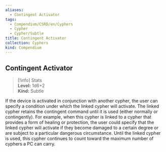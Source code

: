 ```yaml
---
aliases:
  - Contingent Activator
tags:
  - Compendium/CSRD/en/Cyphers
  - Cypher
  - Cypher/Subtle
title: Contingent Activator
collection: Cyphers
kind: Compendium
---
```

## Contingent Activator  
>[!info] Stats  
> **Level:** 1d6+2  
> **Kind:** Subtle
  
If the device is activated in conjunction with another cypher, the user can specify a condition under which the linked cypher will activate. The linked cypher retains the contingent command until it is used (either normally or contingently). For example, when this cypher is linked to a cypher that provides a form of healing or protection, the user could specify that the linked cypher will activate if they become damaged to a certain degree or are subject to a particular dangerous circumstance. Until the linked cypher is used, this cypher continues to count toward the maximum number of cyphers a PC can carry.